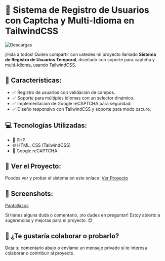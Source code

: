 # 🚀 Sistema de Registro de Usuarios con Captcha y Multi-Idioma en TailwindCSS

![Descargas](https://img.shields.io/github/downloads/ZeroCrazy/metin2-register/latest/total.svg)

¡Hola a todos! Quiero compartir con ustedes mi proyecto llamado **Sistema de Registro de Usuarios Temporal**, diseñado con soporte para captcha y multi-idioma, usando TailwindCSS.

## 🔧 Características:
- ✅ Registro de usuarios con validación de campos.
- ✅ Soporte para múltiples idiomas con un selector dinámico.
- ✅ Implementación de Google reCAPTCHA para seguridad.
- ✅ Diseño responsivo con TailwindCSS y soporte para modo oscuro.

## 💻 Tecnologías Utilizadas:
- 📜 PHP
- 🌐 HTML, CSS (TailwindCSS)
- 🔐 Google reCAPTCHA

## 🔗 Ver el Proyecto:
Puedes ver y probar el sistema en este enlace: [Ver Proyecto](https://github.com/ZeroCrazy/metin2-register)

## 📌 Screenshots:
[Pantallazos](https://imgur.com/a/buDIm6e)

Si tienes alguna duda o comentario, ¡no dudes en preguntar! Estoy abierto a sugerencias y mejoras para el proyecto. 😊

## 💬 ¿Te gustaría colaborar o probarlo?
Deja tu comentario abajo o envíame un mensaje privado si te interesa colaborar o contribuir al proyecto.
